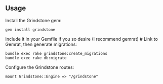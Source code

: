 

## Usage
Install the Grindstone gem:
```
gem install grindstone
```
Include it in your Gemfile if you so desire (I recommend gemrat) # Link to Gemrat, then generate migrations:
```
bundle exec rake grindstone:create_migrations
bundle exec rake db:migrate
```
Configure the Grindstone routes:
```
mount Grindstone::Engine => "/grindstone"
```